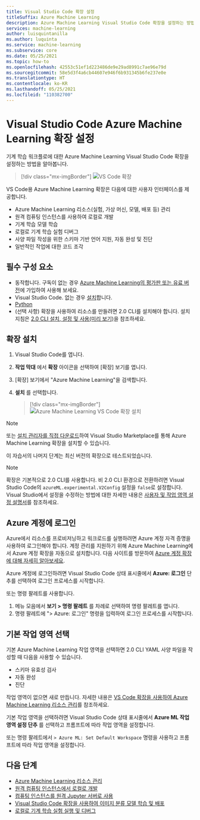 ```yaml
---
title: Visual Studio Code 확장 설정
titleSuffix: Azure Machine Learning
description: Azure Machine Learning Visual Studio Code 확장을 설정하는 방법 알아보기
services: machine-learning
author: luisquintanilla
ms.author: luquinta
ms.service: machine-learning
ms.subservice: core
ms.date: 05/25/2021
ms.topic: how-to
ms.openlocfilehash: 42553c51ef1d223486de9e29ad8991c7ae96e79d
ms.sourcegitcommit: 58e5d3f4a6cb44607e946f6b931345b6fe237e0e
ms.translationtype: HT
ms.contentlocale: ko-KR
ms.lasthandoff: 05/25/2021
ms.locfileid: "110382700"
---
```

# <a name="set-up-the-visual-studio-code-azure-machine-learning-extension"></a>Visual Studio Code Azure Machine Learning 확장 설정

기계 학습 워크플로에 대한 Azure Machine Learning Visual Studio Code 확장을 설정하는 방법을 알아봅니다.

> [!div class="mx-imgBorder"]
> ![VS Code 확장](./media/how-to-setup-vs-code/vs-code-extension.PNG)

VS Code용 Azure Machine Learning 확장은 다음에 대한 사용자 인터페이스를 제공합니다.

- Azure Machine Learning 리소스(실험, 가상 머신, 모델, 배포 등) 관리
- 원격 컴퓨팅 인스턴스를 사용하여 로컬로 개발
- 기계 학습 모델 학습
- 로컬로 기계 학습 실험 디버그
- 사양 파일 작성을 위한 스키마 기반 언어 지원, 자동 완성 및 진단
- 일반적인 작업에 대한 코드 조각

## <a name="prerequisites"></a>필수 구성 요소

- 동작합니다. 구독이 없는 경우 [Azure Machine Learning의 평가판 또는 유료 버전](https://aka.ms/AMLFree)에 가입하여 사용해 보세요.
- Visual Studio Code. 없는 경우 [설치](https://code.visualstudio.com/docs/setup/setup-overview)합니다.
- [Python](https://www.python.org/downloads/)
- (선택 사항) 확장을 사용하여 리소스를 만들려면 2.0 CLI를 설치해야 합니다. 설치 지침은 [2.0 CLI 설치, 설정 및 사용(미리 보기)](how-to-configure-cli.md)을 참조하세요.

## <a name="install-the-extension"></a>확장 설치

1. Visual Studio Code를 엽니다.
1. **작업 막대** 에서 **확장** 아이콘을 선택하여 [확장] 보기를 엽니다.
1. [확장] 보기에서 "Azure Machine Learning"을 검색합니다.
1. **설치** 를 선택합니다.

    > [!div class="mx-imgBorder"]
    > ![Azure Machine Learning VS Code 확장 설치](./media/how-to-setup-vs-code/install-aml-vscode-extension.PNG)

> [!NOTE]
> 또는 [설치 관리자를 직접 다운로드](https://aka.ms/vscodetoolsforai)하여 Visual Studio Marketplace를 통해 Azure Machine Learning 확장을 설치할 수 있습니다.

이 자습서의 나머지 단계는 최신 버전의 확장으로 테스트되었습니다.

> [!NOTE]
> 확장은 기본적으로 2.0 CLI를 사용합니다. 비 2.0 CLI 환경으로 전환하려면 Visual Studio Code의 `azureML.experimental.V2Config` 설정을 `false`로 설정합니다. Visual Studio에서 설정을 수정하는 방법에 대한 자세한 내용은 [사용자 및 작업 영역 설정 설명서](https://code.visualstudio.com/docs/getstarted/settings)를 참조하세요.

## <a name="sign-in-to-your-azure-account"></a>Azure 계정에 로그인

Azure에서 리소스를 프로비저닝하고 워크로드를 실행하려면 Azure 계정 자격 증명을 사용하여 로그인해야 합니다. 계정 관리를 지원하기 위해 Azure Machine Learning에서 Azure 계정 확장을 자동으로 설치합니다. 다음 사이트를 방문하여 [Azure 계정 확장에 대해 자세히 알아보세요](https://marketplace.visualstudio.com/items?itemName=ms-vscode.azure-account).

Azure 계정에 로그인하려면 Visual Studio Code 상태 표시줄에서 **Azure: 로그인** 단추를 선택하여 로그인 프로세스를 시작합니다.

또는 명령 팔레트를 사용합니다.

1. 메뉴 모음에서 **보기 > 명령 팔레트** 를 차례로 선택하여 명령 팔레트를 엽니다.
1. 명령 팔레트에 "> Azure: 로그인" 명령을 입력하여 로그인 프로세스를 시작합니다.

## <a name="choose-your-default-workspace"></a>기본 작업 영역 선택

기본 Azure Machine Learning 작업 영역을 선택하면 2.0 CLI YAML 사양 파일을 작성할 때 다음을 사용할 수 있습니다.

- 스키마 유효성 검사
- 자동 완성
- 진단

작업 영역이 없으면 새로 만듭니다. 자세한 내용은 [VS Code 확장을 사용하여 Azure Machine Learning 리소스 관리](how-to-manage-resources-vscode.md)를 참조하세요.

기본 작업 영역을 선택하려면 Visual Studio Code 상태 표시줄에서 **Azure ML 작업 영역 설정 단추** 를 선택하고 프롬프트에 따라 작업 영역을 설정합니다.

또는 명령 팔레트에서 `> Azure ML: Set Default Workspace` 명령을 사용하고 프롬프트에 따라 작업 영역을 설정합니다.

## <a name="next-steps"></a>다음 단계

- [Azure Machine Learning 리소스 관리](how-to-manage-resources-vscode.md)
- [원격 컴퓨팅 인스턴스에서 로컬로 개발](how-to-set-up-vs-code-remote.md)
- [컴퓨팅 인스턴스를 원격 Jupyter 서버로 사용](how-to-set-up-vs-code-remote.md)
- [Visual Studio Code 확장을 사용하여 이미지 분류 모델 학습 및 배포](tutorial-train-deploy-image-classification-model-vscode.md)
- [로컬로 기계 학습 실험 실행 및 디버그](how-to-debug-visual-studio-code.md)